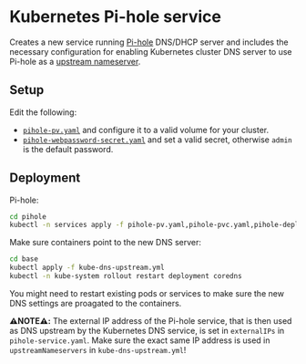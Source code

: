 # Kubernetes Pi-hole service
Creates a new service running [Pi-hole](https://pi-hole.net/) DNS/DHCP server and includes the necessary configuration for enabling Kubernetes cluster DNS server to use Pi-hole as a [upstream nameserver](https://kubernetes.io/docs/tasks/administer-cluster/dns-custom-nameservers/#configure-stub-domain-and-upstream-dns-servers).
## Setup
Edit the following:
- [`pihole-pv.yaml`](pihole-pv.yaml) and configure it to a valid volume for your cluster.
- [`pihole-webpassword-secret.yaml`](pihole-webpassword-secret.yaml) and set a valid secret, otherwise `admin` is the default password.

## Deployment
Pi-hole:
```sh
cd pihole
kubectl -n services apply -f pihole-pv.yaml,pihole-pvc.yaml,pihole-deployment.yaml,pihole-service.yaml,pihole-webpassword-secret.yaml
```
Make sure containers point to the new DNS server:
```sh
cd base
kubectl apply -f kube-dns-upstream.yml
kubectl -n kube-system rollout restart deployment coredns
```
You might need to restart existing pods or services to make sure the new DNS settings are proagated to the containers.

**:warning:NOTE:warning::** The external IP address of the Pi-hole service, that is then used as DNS upstream by the Kubernetes DNS service, is set in `externalIPs` in `pihole-service.yaml`. Make sure the exact same IP address is used in `upstreamNameservers` in `kube-dns-upstream.yml`!
